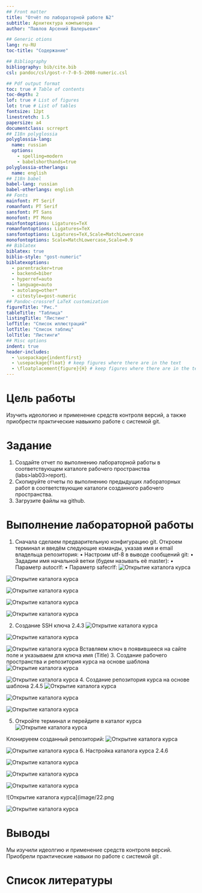 ```yaml
---
## Front matter
title: "Отчёт по лабораторной работе №2"
subtitle: Архитектура компьютера
author: "Павлов Арсений Валерьевич"

## Generic otions
lang: ru-RU
toc-title: "Содержание"

## Bibliography
bibliography: bib/cite.bib
csl: pandoc/csl/gost-r-7-0-5-2008-numeric.csl

## Pdf output format
toc: true # Table of contents
toc-depth: 2
lof: true # List of figures
lot: true # List of tables
fontsize: 12pt
linestretch: 1.5
papersize: a4
documentclass: scrreprt
## I18n polyglossia
polyglossia-lang:
  name: russian
  options:
	- spelling=modern
	- babelshorthands=true
polyglossia-otherlangs:
  name: english
## I18n babel
babel-lang: russian
babel-otherlangs: english
## Fonts
mainfont: PT Serif
romanfont: PT Serif
sansfont: PT Sans
monofont: PT Mono
mainfontoptions: Ligatures=TeX
romanfontoptions: Ligatures=TeX
sansfontoptions: Ligatures=TeX,Scale=MatchLowercase
monofontoptions: Scale=MatchLowercase,Scale=0.9
## Biblatex
biblatex: true
biblio-style: "gost-numeric"
biblatexoptions:
  - parentracker=true
  - backend=biber
  - hyperref=auto
  - language=auto
  - autolang=other*
  - citestyle=gost-numeric
## Pandoc-crossref LaTeX customization
figureTitle: "Рис."
tableTitle: "Таблица"
listingTitle: "Листинг"
lofTitle: "Список иллюстраций"
lotTitle: "Список таблиц"
lolTitle: "Листинги"
## Misc options
indent: true
header-includes:
  - \usepackage{indentfirst}
  - \usepackage{float} # keep figures where there are in the text
  - \floatplacement{figure}{H} # keep figures where there are in the text
---
```


# Цель работы
Изучить идеологию и применение средств контроля
версий, а также приобрести практические навыкипо работе с системой
git.
# Задание
1. Создайте отчет по выполнению лабораторной работы в соответствующем
каталоге рабочего пространства (labs>lab03>report).
2. Скопируйте отчеты по выполнению предыдущих лабораторных работ в
соответствующие каталоги созданного рабочего пространства.
3. Загрузите файлы на github.
# Выполнение лабораторной работы
1. Сначала сделаем предварительную конфигурацию git. Откроем
терминал и введём следующие команды, указав имя и email
владельца репозитория:
• Настроим utf-8 в выводе сообщений git:
• Зададим имя начальной ветки (будем называть её master):
• Параметр autocrlf:
• Параметр safecrlf:
![Открытие каталога курса](image/3.png)

![Открытие каталога курса](image/4.png)

![Открытие каталога курса](image/5.png)

![Открытие каталога курса](image/6.png)

![Открытие каталога курса](image/7.png)

2. Создание SSH ключа 2.4.3
![Открытие каталога курса](image/8.png)

![Открытие каталога курса](image/9.png)

![Открытие каталога курса](image/10.png)
Вставляем ключ в появившееся на сайте поле и указываем для
ключа имя (Title)
3. Создание рабочего пространства и репозитория курса
на основе шаблона
![Открытие каталога курса](image/11.png)

![Открытие каталога курса](image/12.png)
4. Создание репозитория курса на основе шаблона 2.4.5
![Открытие каталога курса](image/13.png)

![Открытие каталога курса](image/14.png)

![Открытие каталога курса](image/15.png)

5. Откройте терминал и перейдите в каталог курса
![Открытие каталога курса](image/16.png) 

Клонируеем созданный репозиторий:
![Открытие каталога курса](image/17.png) 

![Открытие каталога курса](image/18.png)
6. Настройка каталога курса 2.4.6

![Открытие каталога курса](image/19.png)
 
![Открытие каталога курса](image/20.png)
 
![Открытие каталога курса](image/21.png)

![Открытие каталога курса](image/22.png

![Открытие каталога курса](image/23.png)

# Выводы
Мы изучили идеолгию и применение средств контроля
версий. Приобрели практические навыки по работе с системой
git .
# Список литературы


